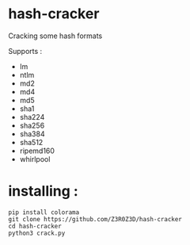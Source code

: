 # hash-cracker
Cracking some hash formats

Supports : 
+ lm
+ ntlm
+ md2 
+ md4 
+ md5 
+ sha1 
+ sha224 
+ sha256 
+ sha384 
+ sha512
+ ripemd160 
+ whirlpool


# installing : 
```
pip install colorama
git clone https://github.com/Z3R0Z3D/hash-cracker
cd hash-cracker
python3 crack.py
```
